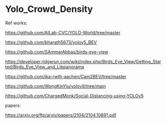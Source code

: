 # Yolo_Crowd_Density 



 
Ref works:

https://github.com/AILab-CVC/YOLO-World/tree/master

https://github.com/bharath5673/yolov5_BEV

https://github.com/SAmmarAbbas/birds-eye-view

https://developer.ridgerun.com/wiki/index.php/Birds_Eye_View/Getting_Started/Birds_Eye_View_and_Libpanorama

https://github.com/ika-rwth-aachen/Cam2BEV/tree/master

https://github.com/WongKinYiu/yolov9/tree/main

https://github.com/ChargedMonk/Social-Distancing-using-YOLOv5

papers:

https://arxiv.org/ftp/arxiv/papers/2104/2104.10891.pdf
